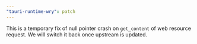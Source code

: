 ```yaml
---
"tauri-runtime-wry": patch
---
```


This is a temporary fix of null pointer crash on `get_content` of web resource request.
We will switch it back once upstream is updated.
